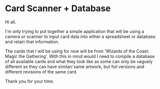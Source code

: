 # Card Scanner + Database

Hi all.

I'm only trying to put together a simple application that will be using a camera or scanner to input card data into either a spreadsheet or database and retain that information.

The cards that I will be using for now will be from 'Wizards of the Coast: Magic the Gathering'. With this in mind would I need to compile a database of all available cards and what they look like as some can only be vaguely different as they can have similar/ same artwork, but foil versions and different revisions of the same card.

Thank you for your time.
